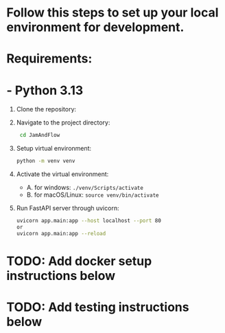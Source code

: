 # Follow this steps to set up your local environment for development.

# Requirements: 
# - Python 3.13


1. Clone the repository:


2. Navigate to the project directory:
   ```bash
    cd JamAndFlow
    ```

3. Setup virtual environment:
   ```bash
   python -m venv venv
   ```

4. Activate the virtual environment:
   - A. for windows: `./venv/Scripts/activate` 
   - B. for macOS/Linux: `source venv/bin/activate`

5. Run FastAPI server through uvicorn:
   ```bash
   uvicorn app.main:app --host localhost --port 80
   or
   uvicorn app.main:app --reload
   ```


# TODO: Add docker setup instructions below 

# TODO: Add testing instructions below
